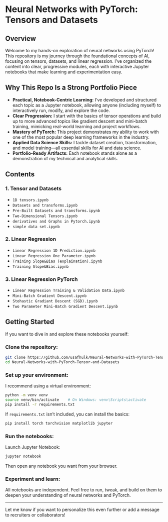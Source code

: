 # Neural Networks with PyTorch: Tensors and Datasets

## Overview
Welcome to my hands-on exploration of neural networks using PyTorch! This repository is my journey through the foundational concepts of AI, focusing on tensors, datasets, and linear regression. I’ve organized the content into clear, progressive modules, each with interactive Jupyter notebooks that make learning and experimentation easy.

## Why This Repo Is a Strong Portfolio Piece

- **Practical, Notebook-Centric Learning:** I’ve developed and structured each topic as a Jupyter notebook, allowing anyone (including myself) to interactively run, modify, and explore the code.
- **Clear Progression:** I start with the basics of tensor operations and build up to more advanced topics like gradient descent and mini-batch training, mimicking real-world learning and project workflows.
- **Mastery of PyTorch:** This project demonstrates my ability to work with one of the most popular deep learning frameworks in the industry.
- **Applied Data Science Skills:** I tackle dataset creation, transformation, and model training—all essential skills for AI and data science.
- **Portfolio-Ready Artifacts:** Each notebook stands alone as a demonstration of my technical and analytical skills.

## Contents

### 1. Tensor and Datasets
- `1D tensors.ipynb`
- `Datasets and transforms.ipynb`
- `Pre-Built Datasets and transforms.ipynb`
- `Two-Dimensional Tensors.ipynb`
- `derivatives and Graphs in Pytorch.ipynb`
- `simple data set.ipynb`

### 2. Linear Regression
- `Linear Regression 1D Prediction.ipynb`
- `Linear Regression One Parameter.ipynb`
- `Training Slope&Bias (explaination).ipynb`
- `Training Slope&Bias.ipynb`

### 3. Linear Regression PyTorch
- `Linear Regression Training & Validation Data.ipynb`
- `Mini-Batch Gradient Descent.ipynb`
- `Stohastic Gradiant Descent (SGD).ipynb`
- `Two Parameter Mini-Batch Gradient Descent.ipynb`

## Getting Started

If you want to dive in and explore these notebooks yourself:

### Clone the repository:
```bash
git clone https://github.com/usafhulk/Neural-Networks-with-PyTorch-Tensor-and-Datasets.git
cd Neural-Networks-with-PyTorch-Tensor-and-Datasets
```

### Set up your environment:
I recommend using a virtual environment:

```bash
python -m venv venv
source venv/bin/activate    # On Windows: venv\Scripts\activate
pip install -r requirements.txt
```

If `requirements.txt` isn’t included, you can install the basics:

```bash
pip install torch torchvision matplotlib jupyter
```

### Run the notebooks:
Launch Jupyter Notebook:

```bash
jupyter notebook
```

Then open any notebook you want from your browser.

### Experiment and learn:
All notebooks are independent. Feel free to run, tweak, and build on them to deepen your understanding of neural networks and PyTorch.

---

Let me know if you want to personalize this even further or add a message to recruiters or collaborators!
